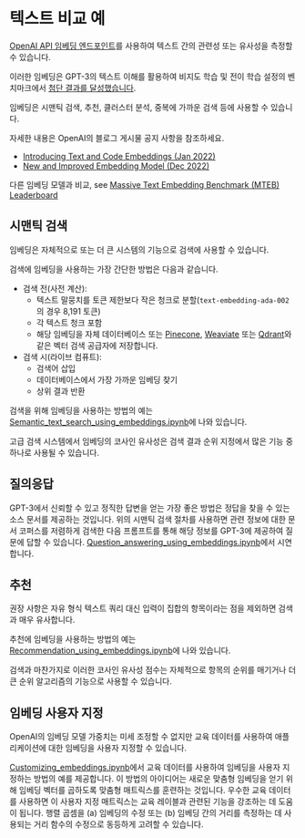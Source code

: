 # 텍스트 비교 예

[OpenAI API 임베딩 엔드포인트](https://beta.openai.com/docs/guides/embeddings)를 사용하여 텍스트 간의 관련성 또는 유사성을 측정할 수 있습니다.

이러한 임베딩은 GPT-3의 텍스트 이해를 활용하여 비지도 학습 및 전이 학습 설정의 벤치마크에서 [첨단 결과를 달성했습니다](https://arxiv.org/abs/2201.10005).

임베딩은 시맨틱 검색, 추천, 클러스터 분석, 중복에 가까운 검색 등에 사용할 수 있습니다.

자세한 내용은 OpenAI의 블로그 게시물 공지 사항을 참조하세요.

* [Introducing Text and Code Embeddings (Jan 2022)](https://openai.com/blog/introducing-text-and-code-embeddings/)
* [New and Improved Embedding Model (Dec 2022)](https://openai.com/blog/new-and-improved-embedding-model/)

다른 임베딩 모델과 비교, see [Massive Text Embedding Benchmark (MTEB) Leaderboard](https://huggingface.co/spaces/mteb/leaderboard)

## 시맨틱 검색

임베딩은 자체적으로 또는 더 큰 시스템의 기능으로 검색에 사용할 수 있습니다.

검색에 임베딩을 사용하는 가장 간단한 방법은 다음과 같습니다.

* 검색 전(사전 계산):
  * 텍스트 말뭉치를 토큰 제한보다 작은 청크로 분할(`text-embedding-ada-002`의 경우 8,191 토큰)
  * 각 텍스트 청크 포함
  * 해당 임베딩을 자체 데이터베이스 또는 [Pinecone](https://www.pinecone.io), [Weaviate](https://weaviate.io) 또는 [Qdrant](https://qdrant.tech)와 같은 벡터 검색 공급자에 저장합니다. 
* 검색 시(라이브 컴퓨트):
  * 검색어 삽입
  * 데이터베이스에서 가장 가까운 임베딩 찾기
  * 상위 결과 반환

검색을 위해 임베딩을 사용하는 방법의 예는 [Semantic_text_search_using_embeddings.ipynb](examples/Semantic_text_search_using_embeddings.ipynb)에 나와 있습니다.

고급 검색 시스템에서 임베딩의 코사인 유사성은 검색 결과 순위 지정에서 많은 기능 중 하나로 사용될 수 있습니다.

## 질의응답

GPT-3에서 신뢰할 수 있고 정직한 답변을 얻는 가장 좋은 방법은 정답을 찾을 수 있는 소스 문서를 제공하는 것입니다. 위의 시맨틱 검색 절차를 사용하면 관련 정보에 대한 문서 코퍼스를 저렴하게 검색한 다음 프롬프트를 통해 해당 정보를 GPT-3에 제공하여 질문에 답할 수 있습니다. [Question_answering_using_embeddings.ipynb](examples/Question_answering_using_embeddings.ipynb)에서 시연합니다.

## 추천

권장 사항은 자유 형식 텍스트 쿼리 대신 입력이 집합의 항목이라는 점을 제외하면 검색과 매우 유사합니다.

추천에 임베딩을 사용하는 방법의 예는 [Recommendation_using_embeddings.ipynb](examples/Recommendation_using_embeddings.ipynb)에 나와 있습니다.

검색과 마찬가지로 이러한 코사인 유사성 점수는 자체적으로 항목의 순위를 매기거나 더 큰 순위 알고리즘의 기능으로 사용할 수 있습니다.

## 임베딩 사용자 지정

OpenAI의 임베딩 모델 가중치는 미세 조정할 수 없지만 교육 데이터를 사용하여 애플리케이션에 대한 임베딩을 사용자 지정할 수 있습니다.

[Customizing_embeddings.ipynb](examples/Customizing_embeddings.ipynb)에서 교육 데이터를 사용하여 임베딩을 사용자 지정하는 방법의 예를 제공합니다. 이 방법의 아이디어는 새로운 맞춤형 임베딩을 얻기 위해 임베딩 벡터를 곱하도록 맞춤형 매트릭스를 훈련하는 것입니다. 우수한 교육 데이터를 사용하면 이 사용자 지정 매트릭스는 교육 레이블과 관련된 기능을 강조하는 데 도움이 됩니다. 행렬 곱셈을 (a) 임베딩의 수정 또는 (b) 임베딩 간의 거리를 측정하는 데 사용되는 거리 함수의 수정으로 동등하게 고려할 수 있습니다.
